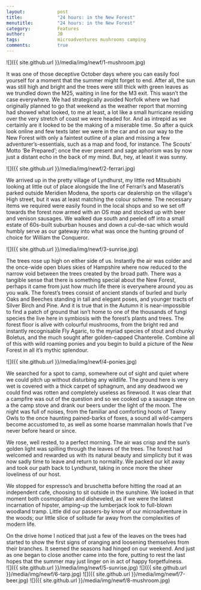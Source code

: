 ```yaml
---
layout:            post
title:             "24 hours: in the New Forest"
menutitle:         "24 hours: in the New Forest"
category:          Features
author:            JB
tags:              microadventures mushrooms camping
comments:          true
---
```


![]({{ site.github.url }}/media/img/newf/1-mushroom.jpg)

It was one of those deceptive October days where you can easily fool yourself for a moment that the summer might forget to end. After all, the sun was still high and bright and the trees were still thick with green leaves as we trundled down the M25, waiting in line for the M3 exit. This wasn’t the case everywhere. We had strategically avoided Norfolk where we had originally planned to go that weekend as the weather report that morning had showed what looked, to me at least, a lot like a small hurricane residing over the very stretch of coast we were headed for. And as intrepid as we certainly are it looked to be the making of a miserable time. So after a quick look online and few texts later we were in the car and on our way to the New Forest with only a faintest outline of a plan and missing a few adventurer’s-essentials, such as a map and food, for instance. The Scouts’ Motto ‘Be Prepared’; once the ever present and sage aphorism was by now just a distant echo in the back of my mind. But, hey, at least it was sunny. 

![]({{ site.github.url }}/media/img/newf/2-ferrari.jpg)

We arrived up in the pretty village of Lyndhurst, my little red Mitsubishi looking at little out of place alongside the line of Ferrari’s and Maserati’s parked outside Meridien Modena, the sports car dealership on the village's High street, but it was at least matching the colour scheme. The necessary items we required were easily found in the local shops and so we set off towards the forest now armed with an OS map and stocked up with beer and venison sausages. We walked due south and peeled off into a small estate of 60s-built suburban houses and down a cul-de-sac which would humbly serve as our gateway into what was once the hunting ground of choice for William the Conqueror. 

![]({{ site.github.url }}/media/img/newf/3-sunrise.jpg)

The trees rose up high on either side of us. Instantly the air was colder and the once-wide open blues skies of Hampshire where now reduced to the narrow void between the trees created by the broad path. There was a tangible sense that there is something special about the New Forest, perhaps it came from just how much life there is everywhere around you as you walk. The forest’s trees consist of ancient stands of burled and burly Oaks and Beeches standing in tall and elegant poses, and younger tracts of Silver Birch and Pine. And it is true that in the Autumn it is near-impossible to find a patch of ground that isn’t home to one of the thousands of fungi species the live here in symbiosis with the forest’s plants and trees. The forest floor is alive with colourful mushrooms, from the bright red and instantly recognisable Fly Agaric, to the myriad species of stout and chunky Boletus, and the much sought after golden-capped Chanterelle. Combine all of this with wild roaming ponies and you begin to build a picture of the New Forest in all it’s mythic splendour.     

![]({{ site.github.url }}/media/img/newf/4-ponies.jpg)

We searched for a spot to camp, somewhere out of sight and quiet where we could pitch up without disturbing any wildlife. The ground here is very wet is covered with a thick carpet of sphagnum, and any deadwood we could find was rotten and completely useless as firewood. It was clear that a campfire was out of the question and so we cooked up a sausage stew on a the camp stove and drank our beers under the light of the moon. The night was full of noises, from the familiar and comforting hoots of Tawny Owls to the once haunting pained-barks of foxes, a sound all wild-campers become accustomed to, as well as some hoarse mammalian howls that I’ve never before heard or since.

We rose, well rested, to a perfect morning. The air was crisp and the sun’s golden light was spilling through the leaves of the trees. The forest had welcomed and rewarded us with its natural beauty and simplicity but it was now sadly time to leave and return to normality. We packed our kit away and took our path back to Lyndhurst, taking in once more the sheer loveliness of our host. 

We stopped for espresso’s and bruschetta before hitting the road at an independent cafe, choosing to sit outside in the sunshine. We looked in that moment both cosmopolitan and disheveled, as if we were the latest incarnation of hipster, amping-up the lumberjack look to full-blown woodland tramp. Little did our passers-by know of our microadventure in the woods; our little slice of solitude far away from the complexities of modern life. 

On the drive home I noticed that just a few of the leaves on the trees had started to show the first signs of oranging and loosening themselves from their branches. It seemed the seasons had hinged on our weekend. And just as one began to close another came into the fore, putting to rest the last hopes that the summer may just linger on in act of happy forgetfulness.               
![]({{ site.github.url }}/media/img/newf/5-sunrise.jpg)
![]({{ site.github.url }}/media/img/newf/6-tarp.jpg)
![]({{ site.github.url }}/media/img/newf/7-beer.jpg)
![]({{ site.github.url }}/media/img/newf/8-mushroom.jpg)